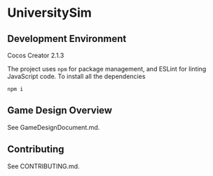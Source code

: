 # UniversitySim

## Development Environment

Cocos Creator 2.1.3

The project uses `npm` for package management, and ESLint for linting JavaScript code. To install all the dependencies

```
npm i
```

## Game Design Overview

See GameDesignDocument.md.

## Contributing

See CONTRIBUTING.md.